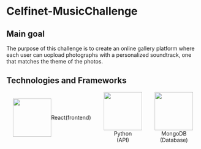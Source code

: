# Celfinet-MusicChallenge

## Main goal

The purpose of this challenge is to create an online gallery platform where each user can uopload photographs with a personalized soundtrack, one that matches the theme of the photos.

## Technologies and Frameworks

<div class="w-2" style="display: flex; flex-direction: row; justify-content: space-around">
    <div style="display: flex; flex-direction: row; align-items: center;">
        <img src="https://github.com/user-attachments/assets/99560f1f-0389-4011-bde1-6a5e6095f471" width="100" height="100"  />
        <span>React</span>
        <span>(frontend)</span>
    </div>
    <div style="display: flex; flex-direction: column; align-items: center;">
        <img src="https://github.com/user-attachments/assets/5256c54d-33eb-4689-936f-906b857609a1" width="100" height="100" />
        <span>Python</span>
        <span>(API)</span>
    </div>
    <div style="display: flex; flex-direction: column; align-items: center;">
        <img src="https://github.com/user-attachments/assets/81960953-8a5f-4fab-ad27-1e799ef8dea0" width="100" height="100" />
        <span>MongoDB</span>
        <span>(Database)</span>
    </div>
</div>

